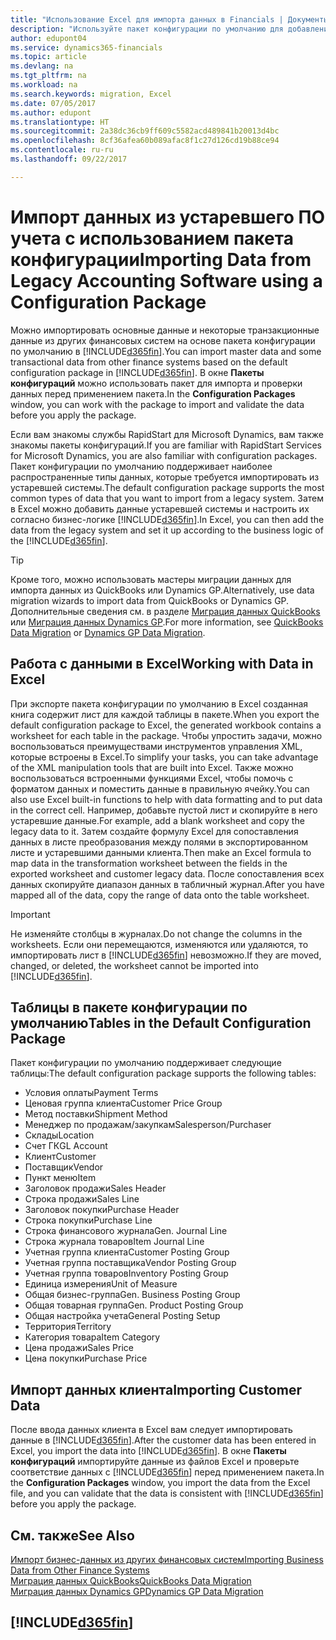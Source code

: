 ```yaml
---
title: "Использование Excel для импорта данных в Financials | Документы Майкрософт"
description: "Используйте пакет конфигурации по умолчанию для добавления данных в Excel и импорта данных обратно в Dynamics 365 for Financials."
author: edupont04
ms.service: dynamics365-financials
ms.topic: article
ms.devlang: na
ms.tgt_pltfrm: na
ms.workload: na
ms.search.keywords: migration, Excel
ms.date: 07/05/2017
ms.author: edupont
ms.translationtype: HT
ms.sourcegitcommit: 2a38dc36cb9ff609c5582acd489841b20013d4bc
ms.openlocfilehash: 8cf36afea60b089afac8f1c27d126cd19b88ce94
ms.contentlocale: ru-ru
ms.lasthandoff: 09/22/2017

---
```

# <a name="importing-data-from-legacy-accounting-software-using-a-configuration-package"></a><span data-ttu-id="c2d1a-103">Импорт данных из устаревшего ПО учета с использованием пакета конфигурации</span><span class="sxs-lookup"><span data-stu-id="c2d1a-103">Importing Data from Legacy Accounting Software using a Configuration Package</span></span>
<span data-ttu-id="c2d1a-104">Можно импортировать основные данные и некоторые транзакционные данные из других финансовых систем на основе пакета конфигурации по умолчанию в [!INCLUDE[d365fin](includes/d365fin_md.md)].</span><span class="sxs-lookup"><span data-stu-id="c2d1a-104">You can import master data and some transactional data from other finance systems based on the default configuration package in [!INCLUDE[d365fin](includes/d365fin_md.md)].</span></span> <span data-ttu-id="c2d1a-105">В окне **Пакеты конфигураций** можно использовать пакет для импорта и проверки данных перед применением пакета.</span><span class="sxs-lookup"><span data-stu-id="c2d1a-105">In the **Configuration Packages** window, you can work with the package to import and validate the data before you apply the package.</span></span>  

<span data-ttu-id="c2d1a-106">Если вам знакомы службы RapidStart для Microsoft Dynamics, вам также знакомы пакеты конфигураций.</span><span class="sxs-lookup"><span data-stu-id="c2d1a-106">If you are familiar with RapidStart Services for Microsoft Dynamics, you are also familiar with configuration packages.</span></span> <span data-ttu-id="c2d1a-107">Пакет конфигурации по умолчанию поддерживает наиболее распространенные типы данных, которые требуется импортировать из устаревшей системы.</span><span class="sxs-lookup"><span data-stu-id="c2d1a-107">The default configuration package supports the most common types of data that you want to import from a legacy system.</span></span> <span data-ttu-id="c2d1a-108">Затем в Excel можно добавить данные устаревшей системы и настроить их согласно бизнес-логике [!INCLUDE[d365fin](includes/d365fin_md.md)].</span><span class="sxs-lookup"><span data-stu-id="c2d1a-108">In Excel, you can then add the data from the legacy system and set it up according to the business logic of the [!INCLUDE[d365fin](includes/d365fin_md.md)].</span></span>  

> [!TIP]  
>   <span data-ttu-id="c2d1a-109">Кроме того, можно использовать мастеры миграции данных для импорта данных из QuickBooks или Dynamics GP.</span><span class="sxs-lookup"><span data-stu-id="c2d1a-109">Alternatively, use data migration wizards to import data from QuickBooks or Dynamics GP.</span></span> <span data-ttu-id="c2d1a-110">Дополнительные сведения см. в разделе [Миграция данных QuickBooks](ui-extensions-quickbooks-data-migration.md) или [Миграция данных Dynamics GP](ui-extensions-dynamicsgp-data-migration.md).</span><span class="sxs-lookup"><span data-stu-id="c2d1a-110">For more information, see [QuickBooks Data Migration](ui-extensions-quickbooks-data-migration.md) or [Dynamics GP Data Migration](ui-extensions-dynamicsgp-data-migration.md).</span></span>  

## <a name="working-with-data-in-excel"></a><span data-ttu-id="c2d1a-111">Работа с данными в Excel</span><span class="sxs-lookup"><span data-stu-id="c2d1a-111">Working with Data in Excel</span></span>
<span data-ttu-id="c2d1a-112">При экспорте пакета конфигурации по умолчанию в Excel созданная книга содержит лист для каждой таблицы в пакете.</span><span class="sxs-lookup"><span data-stu-id="c2d1a-112">When you export the default configuration package to Excel, the generated workbook contains a worksheet for each table in the package.</span></span> <span data-ttu-id="c2d1a-113">Чтобы упростить задачи, можно воспользоваться преимуществами инструментов управления XML, которые встроены в Excel.</span><span class="sxs-lookup"><span data-stu-id="c2d1a-113">To simplify your tasks, you can take advantage of the XML manipulation tools that are built into Excel.</span></span> <span data-ttu-id="c2d1a-114">Также можно воспользоваться встроенными функциями Excel, чтобы помочь с форматом данных и поместить данные в правильную ячейку.</span><span class="sxs-lookup"><span data-stu-id="c2d1a-114">You can also use Excel built-in functions to help with data formatting and to put data in the correct cell.</span></span> <span data-ttu-id="c2d1a-115">Например, добавьте пустой лист и скопируйте в него устаревшие данные.</span><span class="sxs-lookup"><span data-stu-id="c2d1a-115">For example, add a blank worksheet and copy the legacy data to it.</span></span> <span data-ttu-id="c2d1a-116">Затем создайте формулу Excel для сопоставления данных в листе преобразования между полями в экспортированном листе и устаревшими данными клиента.</span><span class="sxs-lookup"><span data-stu-id="c2d1a-116">Then make an Excel formula to map data in the transformation worksheet between the fields in the exported worksheet and customer legacy data.</span></span> <span data-ttu-id="c2d1a-117">После сопоставления всех данных скопируйте диапазон данных в табличный журнал.</span><span class="sxs-lookup"><span data-stu-id="c2d1a-117">After you have mapped all of the data, copy the range of data onto the table worksheet.</span></span>  

> [!IMPORTANT]  
>  <span data-ttu-id="c2d1a-118">Не изменяйте столбцы в журналах.</span><span class="sxs-lookup"><span data-stu-id="c2d1a-118">Do not change the columns in the worksheets.</span></span> <span data-ttu-id="c2d1a-119">Если они перемещаются, изменяются или удаляются, то импортировать лист в [!INCLUDE[d365fin](includes/d365fin_md.md)] невозможно.</span><span class="sxs-lookup"><span data-stu-id="c2d1a-119">If they are moved, changed, or deleted, the worksheet cannot be imported into [!INCLUDE[d365fin](includes/d365fin_md.md)].</span></span>

## <a name="tables-in-the-default-configuration-package"></a><span data-ttu-id="c2d1a-120">Таблицы в пакете конфигурации по умолчанию</span><span class="sxs-lookup"><span data-stu-id="c2d1a-120">Tables in the Default Configuration Package</span></span>
<span data-ttu-id="c2d1a-121">Пакет конфигурации по умолчанию поддерживает следующие таблицы:</span><span class="sxs-lookup"><span data-stu-id="c2d1a-121">The default configuration package supports the following tables:</span></span>

-   <span data-ttu-id="c2d1a-122">Условия оплаты</span><span class="sxs-lookup"><span data-stu-id="c2d1a-122">Payment Terms</span></span>
-   <span data-ttu-id="c2d1a-123">Ценовая группа клиента</span><span class="sxs-lookup"><span data-stu-id="c2d1a-123">Customer Price Group</span></span>
-   <span data-ttu-id="c2d1a-124">Метод поставки</span><span class="sxs-lookup"><span data-stu-id="c2d1a-124">Shipment Method</span></span>
-   <span data-ttu-id="c2d1a-125">Менеджер по продажам/закупкам</span><span class="sxs-lookup"><span data-stu-id="c2d1a-125">Salesperson/Purchaser</span></span>
-   <span data-ttu-id="c2d1a-126">Склады</span><span class="sxs-lookup"><span data-stu-id="c2d1a-126">Location</span></span>
-   <span data-ttu-id="c2d1a-127">Счет ГК</span><span class="sxs-lookup"><span data-stu-id="c2d1a-127">GL Account</span></span>
-   <span data-ttu-id="c2d1a-128">Клиент</span><span class="sxs-lookup"><span data-stu-id="c2d1a-128">Customer</span></span>
-   <span data-ttu-id="c2d1a-129">Поставщик</span><span class="sxs-lookup"><span data-stu-id="c2d1a-129">Vendor</span></span>
-   <span data-ttu-id="c2d1a-130">Пункт меню</span><span class="sxs-lookup"><span data-stu-id="c2d1a-130">Item</span></span>
-   <span data-ttu-id="c2d1a-131">Заголовок продажи</span><span class="sxs-lookup"><span data-stu-id="c2d1a-131">Sales Header</span></span>
-   <span data-ttu-id="c2d1a-132">Строка продажи</span><span class="sxs-lookup"><span data-stu-id="c2d1a-132">Sales Line</span></span>
-   <span data-ttu-id="c2d1a-133">Заголовок покупки</span><span class="sxs-lookup"><span data-stu-id="c2d1a-133">Purchase Header</span></span>
-   <span data-ttu-id="c2d1a-134">Строка покупки</span><span class="sxs-lookup"><span data-stu-id="c2d1a-134">Purchase Line</span></span>
-   <span data-ttu-id="c2d1a-135">Строка финансового журнала</span><span class="sxs-lookup"><span data-stu-id="c2d1a-135">Gen. Journal Line</span></span>
-   <span data-ttu-id="c2d1a-136">Строка журнала товаров</span><span class="sxs-lookup"><span data-stu-id="c2d1a-136">Item Journal Line</span></span>
-   <span data-ttu-id="c2d1a-137">Учетная группа клиента</span><span class="sxs-lookup"><span data-stu-id="c2d1a-137">Customer Posting Group</span></span>
-   <span data-ttu-id="c2d1a-138">Учетная группа поставщика</span><span class="sxs-lookup"><span data-stu-id="c2d1a-138">Vendor Posting Group</span></span>
-   <span data-ttu-id="c2d1a-139">Учетная группа товаров</span><span class="sxs-lookup"><span data-stu-id="c2d1a-139">Inventory Posting Group</span></span>
-   <span data-ttu-id="c2d1a-140">Единица измерения</span><span class="sxs-lookup"><span data-stu-id="c2d1a-140">Unit of Measure</span></span>
-   <span data-ttu-id="c2d1a-141">Общая бизнес-группа</span><span class="sxs-lookup"><span data-stu-id="c2d1a-141">Gen. Business Posting Group</span></span>
-   <span data-ttu-id="c2d1a-142">Общая товарная группа</span><span class="sxs-lookup"><span data-stu-id="c2d1a-142">Gen. Product Posting Group</span></span>
-   <span data-ttu-id="c2d1a-143">Общая настройка учета</span><span class="sxs-lookup"><span data-stu-id="c2d1a-143">General Posting Setup</span></span>
-   <span data-ttu-id="c2d1a-144">Территория</span><span class="sxs-lookup"><span data-stu-id="c2d1a-144">Territory</span></span>
-   <span data-ttu-id="c2d1a-145">Категория товара</span><span class="sxs-lookup"><span data-stu-id="c2d1a-145">Item Category</span></span>
-   <span data-ttu-id="c2d1a-146">Цена продажи</span><span class="sxs-lookup"><span data-stu-id="c2d1a-146">Sales Price</span></span>
-   <span data-ttu-id="c2d1a-147">Цена покупки</span><span class="sxs-lookup"><span data-stu-id="c2d1a-147">Purchase Price</span></span>

## <a name="importing-customer-data"></a><span data-ttu-id="c2d1a-148">Импорт данных клиента</span><span class="sxs-lookup"><span data-stu-id="c2d1a-148">Importing Customer Data</span></span>
<span data-ttu-id="c2d1a-149">После ввода данных клиента в Excel вам следует импортировать данные в [!INCLUDE[d365fin](includes/d365fin_md.md)].</span><span class="sxs-lookup"><span data-stu-id="c2d1a-149">After the customer data has been entered in Excel, you import the data into [!INCLUDE[d365fin](includes/d365fin_md.md)].</span></span> <span data-ttu-id="c2d1a-150">В окне **Пакеты конфигураций** импортируйте данные из файлов Excel и проверьте соответствие данных с [!INCLUDE[d365fin](includes/d365fin_md.md)] перед применением пакета.</span><span class="sxs-lookup"><span data-stu-id="c2d1a-150">In the **Configuration Packages** window, you import the data from the Excel file, and you can validate that the data is consistent with [!INCLUDE[d365fin](includes/d365fin_md.md)] before you apply the package.</span></span>

## <a name="see-also"></a><span data-ttu-id="c2d1a-151">См. также</span><span class="sxs-lookup"><span data-stu-id="c2d1a-151">See Also</span></span>
[<span data-ttu-id="c2d1a-152">Импорт бизнес-данных из других финансовых систем</span><span class="sxs-lookup"><span data-stu-id="c2d1a-152">Importing Business Data from Other Finance Systems</span></span>](upload-data.md)  
[<span data-ttu-id="c2d1a-153">Миграция данных QuickBooks</span><span class="sxs-lookup"><span data-stu-id="c2d1a-153">QuickBooks Data Migration</span></span>](ui-extensions-quickbooks-data-migration.md)  
[<span data-ttu-id="c2d1a-154">Миграция данных Dynamics GP</span><span class="sxs-lookup"><span data-stu-id="c2d1a-154">Dynamics GP Data Migration</span></span>](ui-extensions-dynamicsgp-data-migration.md)  

## [!INCLUDE[d365fin](includes/free_trial_md.md)]

